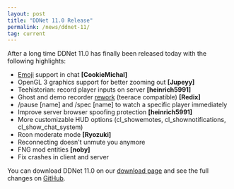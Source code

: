```yaml
---
layout: post
title: "DDNet 11.0 Release"
permalink: /news/ddnet-11/
tag: current
---
```


After a long time DDNet 11.0 has finally been released today with the following highlights:

<ul>
  <li><a href="https://github.com/ddnet/ddnet/tree/214a8ba10a8931f644692e237a1e0d87dbbb2528/data/emojis">Emoji</a> support in chat <strong>[CookieMichal]</strong></li>
  <li>OpenGL 3 graphics support for better zooming out <strong>[Jupeyy]</strong></li>
  <li>Teehistorian: record player inputs on server <strong>[heinrich5991]</strong></li>
  <li>Ghost and demo recorder <a href="https://github.com/ddnet/ddnet/pull/869">rework</a> (teerace compatible) <strong>[Redix]</strong></li>
  <li>/pause [name] and /spec [name] to watch a specific player immediately</li>
  <li>Improve server browser spoofing protection <strong>[heinrich5991]</strong></li>
  <li>More customizable HUD options (cl_showemotes, cl_shownotifications, cl_show_chat_system)</li>
  <li>Rcon moderate mode <strong>[Ryozuki]</strong></li>
  <li>Reconnecting doesn't unmute you anymore</li>
  <li>FNG mod entities <strong>[noby]</strong></li>
  <li>Fix crashes in client and server</li>
</ul>

You can download DDNet 11.0 on our [download page](https://ddnet.tw/downloads/) and see the full changes on [GitHub](https://github.com/ddnet/ddnet/compare/10.8.6...11.0).

